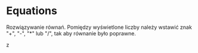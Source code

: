 ﻿# Equations

Rozwiązywanie równań. Pomiędzy wyświetlone liczby należy wstawić znak "+", "-", "*" lub "/", tak aby równanie było poprawne.

z
